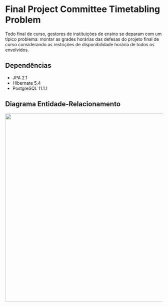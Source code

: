 # Final Project Committee Timetabling Problem 

Todo final de curso, gestores de instituiçòes de ensino se deparam com um típico problema: montar as grades horárias das defesas do projeto final de curso considerando as restrições de disponibilidade horária de todos os envolvidos.

## Dependências

- JPA 2.1
- Hibernate 5.4
- PostgreSQL 11.1.1

## Diagrama Entidade-Relacionamento

<p align="center">
  <img src="https://github.com/kleberandrade/committee-timetable/blob/master/figures/database.png" height=600"/>
</p>
